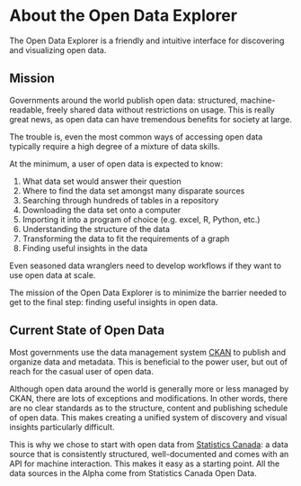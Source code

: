 # About the Open Data Explorer

The Open Data Explorer is a friendly and intuitive 
interface for discovering and visualizing open data.

## Mission

Governments around the world publish open data:
structured, machine-readable, freely shared data
without restrictions on usage. This is really
great news, as open data can have
tremendous benefits for society at large.

The trouble is, even the most common ways of
accessing open data typically require a high
degree of a mixture of data skills.

At the minimum, a user of open data is expected to know:

1. What data set would answer their question
2. Where to find the data set amongst many disparate sources
3. Searching through hundreds of tables in a repository
4. Downloading the data set onto a computer
5. Importing it into a program of choice (e.g. excel, R, Python, etc.)
6. Understanding the structure of the data
7. Transforming the data to fit the requirements of a graph
8. Finding useful insights in the data

Even seasoned data wranglers need to develop
workflows if they  want to use open data at scale.

The mission of the Open Data Explorer is to
minimize the barrier needed to get to the final
step: finding useful insights in open data.

## Current State of Open Data

Most governments use the data management system
[CKAN](https://ckan.org/) to publish
and organize data and metadata. This is beneficial
to the power user, but out of reach for the
casual user of open data.

Although open data around the world is generally more or
less managed by CKAN, there are lots of
exceptions and modifications. In other words,
there are no clear standards as to
the structure, content and publishing schedule
of open data. This makes creating a unified
system of discovery and visual insights
particularly difficult.

This is why we chose to start with
open data from [Statistics Canada](https://www150.statcan.gc.ca/n1/en/type/data?MM=1): a data source
that is consistently structured, well-documented
and comes with an API for machine interaction.
This makes it easy as a starting point.
All the data sources in the Alpha come from
Statistics Canada Open Data.